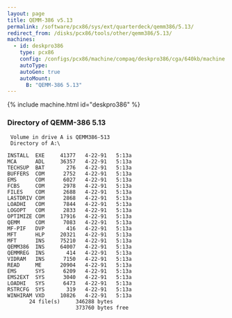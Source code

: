 ```yaml
---
layout: page
title: QEMM-386 v5.13
permalink: /software/pcx86/sys/ext/quarterdeck/qemm386/5.13/
redirect_from: /disks/pcx86/tools/other/qemm386/5.13/
machines:
  - id: deskpro386
    type: pcx86
    config: /configs/pcx86/machine/compaq/deskpro386/cga/640kb/machine.xml
    autoType: 
    autoGen: true
    autoMount:
      B: "QEMM-386 5.13"
---
```


{% include machine.html id="deskpro386" %}

### Directory of QEMM-386 5.13

     Volume in drive A is QEMM386-513
     Directory of A:\

    INSTALL  EXE     41377   4-22-91   5:13a
    MCA      ADL     36357   4-22-91   5:13a
    TECHSUP  BAT       276   4-22-91   5:13a
    BUFFERS  COM      2752   4-22-91   5:13a
    EMS      COM      6027   4-22-91   5:13a
    FCBS     COM      2978   4-22-91   5:13a
    FILES    COM      2688   4-22-91   5:13a
    LASTDRIV COM      2868   4-22-91   5:13a
    LOADHI   COM      7844   4-22-91   5:13a
    LOGOPT   COM      2833   4-22-91   5:13a
    OPTIMIZE COM     17916   4-22-91   5:13a
    QEMM     COM      7083   4-22-91   5:13a
    MF-PIF   DVP       416   4-22-91   5:13a
    MFT      HLP     20321   4-22-91   5:13a
    MFT      INS     75210   4-22-91   5:13a
    QEMM386  INS     64007   4-22-91   5:13a
    QEMMREG  INS       414   4-22-91   5:13a
    VIDRAM   INS      7150   4-22-91   5:13a
    READ     ME      20904   4-22-91   5:13a
    EMS      SYS      6209   4-22-91   5:13a
    EMS2EXT  SYS      3040   4-22-91   5:13a
    LOADHI   SYS      6473   4-22-91   5:13a
    RSTRCFG  SYS       319   4-22-91   5:13a
    WINHIRAM VXD     10826   4-22-91   5:13a
           24 file(s)     346288 bytes
                          373760 bytes free
